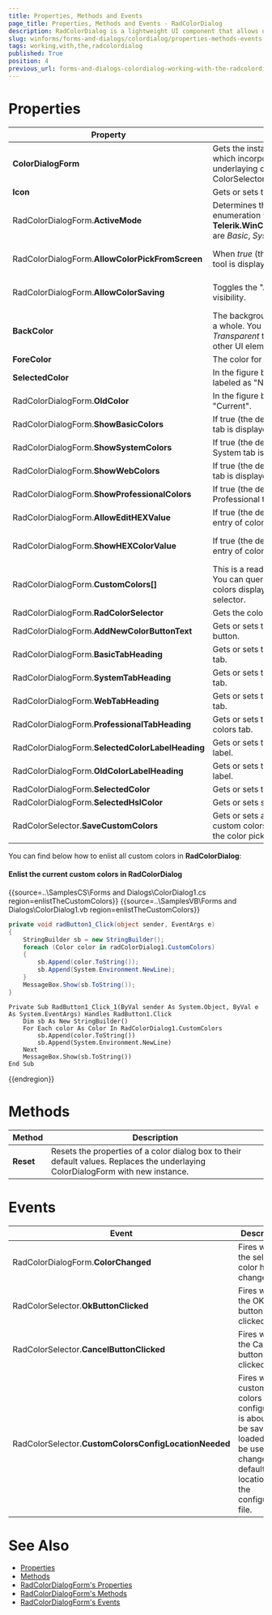 ```yaml
---
title: Properties, Methods and Events
page_title: Properties, Methods and Events - RadColorDialog
description: RadColorDialog is a lightweight UI component that allows users to select from RGB or HEX color models.
slug: winforms/forms-and-dialogs/colordialog/properties-methods-events
tags: working,with,the,radcolordialog
published: True
position: 4
previous_url: forms-and-dialogs-colordialog-working-with-the-radcolordialog, /devtools/winforms/desktopalert/working-with-the-radcolordialog
---
```


# Properties

|Property|Description|Image|
|----|----|----|
|__ColorDialogForm__|Gets the instance of RadColorDialogForm, which incorporates various settings of the underlaying color selection Form and ColorSelector user control.||
|__Icon__|Gets or sets the icon displayed for this dialog.||
|RadColorDialogForm.__ActiveMode__|Determines the currently selected tab.  Valid enumeration values from __Telerik.WinControls.ColorPickerActiveMode__ are *Basic*, *System*, *Web*,*Professional*.||
|RadColorDialogForm.__AllowColorPickFromScreen__|When *true* (the default) the "eye dropper" tool is displayed.|![WinForms RadColorDialog AllowColorPickFromScreen](images/forms-and-dialogs-colordialog-working-with-the-radcolordialog001.png)|
|RadColorDialogForm.__AllowColorSaving__|Toggles the "Add a custom color" button visibility.|![WinForms RadColorDialog AllowColorSaving](images/forms-and-dialogs-colordialog-working-with-the-radcolordialog002.png)|
|__BackColor__|The background color of the color selector as a whole. You can also set this color to be *Transparent* to have it blend in with your other UI elements.||
|__ForeColor__|The color for labels and text entry.||
|__SelectedColor__|In the figure below the __SelectedColor__ is labeled as "New".||
|RadColorDialogForm.__OldColor__|In the figure below the __OldColor__ is labeled as "Current".|![WinForms RadColorDialog OldColor](images/forms-and-dialogs-colordialog-working-with-the-radcolordialog003.png)|
|RadColorDialogForm.__ShowBasicColors__|If true (the default) the corresponding Basic tab is displayed.||
|RadColorDialogForm.__ShowSystemColors__|If true (the default) the corresponding System tab is displayed.||
|RadColorDialogForm.__ShowWebColors__|If true (the default) the corresponding Web tab is displayed.||
|RadColorDialogForm.__ShowProfessionalColors__|If true (the default) the corresponding Professional tab is displayed.||
|RadColorDialogForm.__AllowEditHEXValue__|If true (the default) enables hexadecimal entry of color values.||
|RadColorDialogForm.__ShowHEXColorValue__|If true (the default) displays the hexadecimal entry of color values.|![WinForms RadColorDialog ShowHEXColorValue](images/forms-and-dialogs-colordialog-working-with-the-radcolordialog004.png)|
|RadColorDialogForm.__CustomColors[]__|This is a read-only array of Color objects.  You can query the contents of the custom colors displayed along the bottom of the selector.|![WinForms RadColorDialog CustomColors](images/forms-and-dialogs-colordialog-working-with-the-radcolordialog005.png)|
|RadColorDialogForm.__RadColorSelector__|Gets the color selector||
|RadColorDialogForm.__AddNewColorButtonText__|Gets or sets the text of the add new color button.||
|RadColorDialogForm.__BasicTabHeading__|Gets or sets the heading of the basic colors tab.||
|RadColorDialogForm.__SystemTabHeading__|Gets or sets the heading of the system colors tab.||
|RadColorDialogForm.__WebTabHeading__|Gets or sets the heading of the web colors tab.||
|RadColorDialogForm.__ProfessionalTabHeading__|Gets or sets the heading of the professional colors tab.||
|RadColorDialogForm.__SelectedColorLabelHeading__|Gets or sets the heading of the selected color label.||
|RadColorDialogForm.__OldColorLabelHeading__|Gets or sets the heading of the old color label.||
|RadColorDialogForm.__SelectedColor__|Gets or sets the new color.||
|RadColorDialogForm.__SelectedHslColor__|Gets or sets selected HSL color.||
|RadColorSelector.__SaveCustomColors__|Gets or sets a value indicatign whether custom colors should be save upon exiting the color picker.||

You can find below how to enlist all custom colors in __RadColorDialog__:

#### Enlist the current custom colors in RadColorDialog 

{{source=..\SamplesCS\Forms and Dialogs\ColorDialog1.cs region=enlistTheCustomColors}} 
{{source=..\SamplesVB\Forms and Dialogs\ColorDialog1.vb region=enlistTheCustomColors}} 

````C#
private void radButton1_Click(object sender, EventArgs e)
{
    StringBuilder sb = new StringBuilder();
    foreach (Color color in radColorDialog1.CustomColors)
    {
        sb.Append(color.ToString());
        sb.Append(System.Environment.NewLine);
    }
    MessageBox.Show(sb.ToString());
}

````
````VB.NET
Private Sub RadButton1_Click_1(ByVal sender As System.Object, ByVal e As System.EventArgs) Handles RadButton1.Click
    Dim sb As New StringBuilder()
    For Each color As Color In RadColorDialog1.CustomColors
        sb.Append(color.ToString())
        sb.Append(System.Environment.NewLine)
    Next
    MessageBox.Show(sb.ToString())
End Sub

````

{{endregion}} 

# Methods

|Method|Description|
|----|----|
|__Reset__|Resets the properties of a color dialog box to their default values. Replaces the underlaying ColorDialogForm with new instance.|


# Events

|Event|Description|
|----|----|
|RadColorDialogForm.__ColorChanged__|Fires when the selected color has changed.|
|RadColorSelector.__OkButtonClicked__|Fires when the OK button is clicked||
|RadColorSelector.__CancelButtonClicked__|Fires when the Cancel button is clicked||
|RadColorSelector.__CustomColorsConfigLocationNeeded__|Fires when custom colors configuration is about to be saved or loaded.Can be used to change the default location of the configuration file.||


# See Also

* [Properties](https://docs.telerik.com/devtools/winforms/api/telerik.wincontrols.radcolordialog.html#properties)
* [Methods](https://docs.telerik.com/devtools/winforms/api/telerik.wincontrols.radcolordialog.html#methods)
* [RadColorDialogForm's Properties](https://docs.telerik.com/devtools/winforms/api/telerik.wincontrols.ui.radcolordialogform.html#properties)
* [RadColorDialogForm's Methods](https://docs.telerik.com/devtools/winforms/api/telerik.wincontrols.ui.radcolordialogform.html#methods)
* [RadColorDialogForm's Events](https://docs.telerik.com/devtools/winforms/api/telerik.wincontrols.ui.radcolordialogform.html#events)



